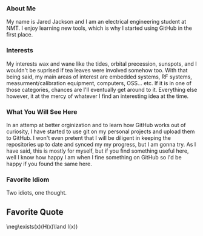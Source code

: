 ### About Me
My name is Jared Jackson and I am an electrical engineering student at NMT. I enjoy learning new tools, which is why I started using GitHub in the first place.

### Interests
My interests wax and wane like the tides, orbital precession, sunspots, and I wouldn't be suprised if tea leaves were involved somehow too. With that being said, my main areas of interest are embedded systems, RF systems, measurment/calibration equipment, computers, OSS... etc. If it is in one of those categories, chances are I'll eventually get around to it. Everything else however, it at the mercy of whatever I find an interesting idea at the time.

### What You Will See Here
In an attemp at better orginization and to learn how GitHub works out of curiosity, I have started to use git on my personal projects and upload them to GitHub. I won't even pretent that I will be diligent in keeping the repositories up to date and synced my my progress, but I am gonna try. As I have said, this is mostly for myself, but if you find something useful here, well I know how happy I am when I fine something on GitHub so I'd be happy if you found the same here.

### Favorite Idiom
Two idiots, one thought.

## Favorite Quote
\neg\exists(x)(H(x)\land I(x))
